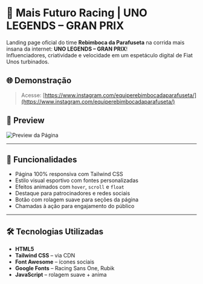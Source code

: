 # 🏁 Mais Futuro Racing | UNO LEGENDS – GRAN PRIX

Landing page oficial do time **Rebimboca da Parafuseta** na corrida mais insana da internet: **UNO LEGENDS – GRAN PRIX**!  
Influenciadores, criatividade e velocidade em um espetáculo digital de Fiat Unos turbinados.

## 🌐 Demonstração

> Acesse: [https://www.instagram.com/equiperebimbocadaparafuseta/](https://www.instagram.com/equiperebimbocadaparafuseta/)

## 📸 Preview

![Preview da Página](https://images.unsplash.com/photo-1514316454345-750a7fd3da3a?auto=format&fit=crop&w=1974&q=80)

---

## 🚀 Funcionalidades

- Página 100% responsiva com Tailwind CSS
- Estilo visual esportivo com fontes personalizadas
- Efeitos animados com `hover`, `scroll` e `float`
- Destaque para patrocinadores e redes sociais
- Botão com rolagem suave para seções da página
- Chamadas à ação para engajamento do público

---

## 🛠️ Tecnologias Utilizadas

- **HTML5**
- **Tailwind CSS** – via CDN
- **Font Awesome** – ícones sociais
- **Google Fonts** – Racing Sans One, Rubik
- **JavaScript** – rolagem suave + anima
